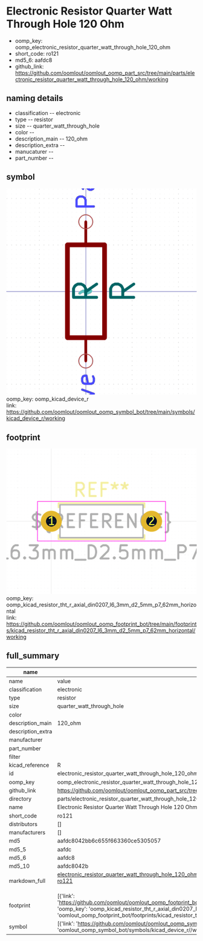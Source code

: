 # Electronic Resistor Quarter Watt Through Hole 120 Ohm

  
* oomp_key: oomp_electronic_resistor_quarter_watt_through_hole_120_ohm 
* short_code: ro121
* md5_6: aafdc8  
* github_link: https://github.com/oomlout/oomlout_oomp_part_src/tree/main/parts/electronic_resistor_quarter_watt_through_hole_120_ohm/working  
## naming details
* classification -- electronic
* type -- resistor
* size -- quarter_watt_through_hole
* color -- 
* description_main -- 120_ohm
* description_extra -- 
* manucaturer -- 
* part_number -- 



## symbol

![](symbol/0/working/working_600.png)  
oomp_key: oomp_kicad_device_r  
link: https://github.com/oomlout/oomlout_oomp_symbol_bot/tree/main/symbols/kicad_device_r/working  

## footprint

![](footprint/0/working/working_600.png)  
oomp_key: oomp_kicad_resistor_tht_r_axial_din0207_l6_3mm_d2_5mm_p7_62mm_horizontal  
link: https://github.com/oomlout/oomlout_oomp_footprint_bot/tree/main/footprints/kicad_resistor_tht_r_axial_din0207_l6_3mm_d2_5mm_p7_62mm_horizontal/working  

## full_summary
| name | value | 
| --- | --- | 
| name | value | 
| classification | electronic | 
| type | resistor | 
| size | quarter_watt_through_hole | 
| color |  | 
| description_main | 120_ohm | 
| description_extra |  | 
| manufacturer |  | 
| part_number |  | 
| filter |  | 
| kicad_reference | R | 
| id | electronic_resistor_quarter_watt_through_hole_120_ohm | 
| oomp_key | oomp_electronic_resistor_quarter_watt_through_hole_120_ohm | 
| github_link | https://github.com/oomlout/oomlout_oomp_part_src/tree/main/parts/electronic_resistor_quarter_watt_through_hole_120_ohm/working | 
| directory | parts/electronic_resistor_quarter_watt_through_hole_120_ohm | 
| name | Electronic Resistor Quarter Watt Through Hole 120 Ohm | 
| short_code | ro121 | 
| distributors | [] | 
| manufacturers | [] | 
| md5 | aafdc8042bb6c655f663360ce5305057 | 
| md5_5 | aafdc | 
| md5_6 | aafdc8 | 
| md5_10 | aafdc8042b | 
| markdown_full | [electronic_resistor_quarter_watt_through_hole_120_ohm](https://github.com/oomlout/oomlout_oomp_part_src/tree/main/parts/electronic_resistor_quarter_watt_through_hole_120_ohm/working)<br>[ro121](https://github.com/oomlout/oomlout_oomp_part_src/tree/main/parts/electronic_resistor_quarter_watt_through_hole_120_ohm/working)<br><br> | 
| footprint | [{'link': 'https://github.com/oomlout/oomlout_oomp_footprint_bot/tree/main/foootprntss/kicad_resistor_tht_r_axial_din0207_l6_3mm_d2_5mm_p7_62mm_horizontal', 'oomp_key': 'oomp_kicad_resistor_tht_r_axial_din0207_l6_3mm_d2_5mm_p7_62mm_horizontal', 'directory': 'oomlout_oomp_footprint_bot/footprints/kicad_resistor_tht_r_axial_din0207_l6_3mm_d2_5mm_p7_62mm_horizontal//working/working.kicad_mod'}] | 
| symbol | [{'link': 'https://github.com/oomlout/oomlout_oomp_symbol_bot/tree/main/symbols/kicad_device_r', 'oomp_key': 'oomp_kicad_device_r', 'directory': 'oomlout_oomp_symbol_bot/symbols/kicad_device_r//working/working.kicad_sym'}] | 
